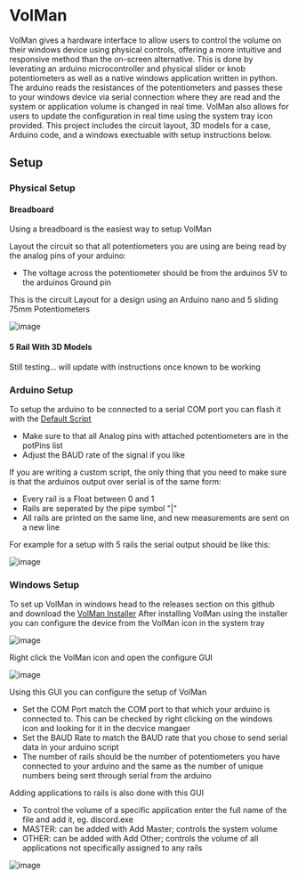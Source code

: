 # VolMan
VolMan gives a hardware interface to allow users to control the volume on their windows device using physical controls, offering a more intuitive and responsive method than the on-screen alternative. This is done by leverating an arduino microcontroller and physical slider or knob potentiometers as well as a native windows application written in python. The arduino reads the resistances of the potentiometers and passes these to your windows device via serial connection where they are read and the system or application volume is changed in real time. VolMan also allows for users to update the configuration in real time using the system tray icon provided. This project includes the circuit layout, 3D models for a case, Arduino code, and a windows exectuable with setup instructions below.

## Setup
### Physical Setup
#### Breadboard
Using a breadboard is the easiest way to setup VolMan

Layout the circuit so that all potentiometers you are using are being read by the analog pins of your arduino:
- The voltage across the potentiometer should be from the arduinos 5V to the arduinos Ground pin
  
This is the circuit Layout for a design using an Arduino nano and 5 sliding 75mm Potentiometers

![image](https://github.com/user-attachments/assets/e02fd8b8-3e23-4ab4-b99d-06a012418484)

#### 5 Rail With 3D Models
Still testing... will update with instructions once known to be working

### Arduino Setup
To setup the arduino to be connected to a serial COM port you can flash it with the [Default Script](https://github.com/davidurschel/VolMan/blob/main/arduino/main/main.ino)
- Make sure to that all Analog pins with attached potentiometers are in the potPins list
- Adjust the BAUD rate of the signal if you like

If you are writing a custom script, the only thing that you need to make sure is that the arduinos output over serial is of the same form:
- Every rail is a Float between 0 and 1
- Rails are seperated by the pipe symbol "|"
- All rails are printed on the same line, and new measurements are sent on a new line

For example for a setup with 5 rails the serial output should be like this:

![image](https://github.com/user-attachments/assets/6b423afc-a4dc-4cef-9b9f-efb5771def85)


### Windows Setup
To set up VolMan in windows head to the releases section on this github and download the [VolMan Installer](https://github.com/davidurschel/VolMan/releases/latest)
After installing VolMan using the installer you can configure the device from the VolMan icon in the system tray

![image](https://github.com/user-attachments/assets/64b71e05-fb8b-4bfb-b0cb-51fb04875ba8)

Right click the VolMan icon and open the configure GUI

![image](https://github.com/user-attachments/assets/13a678af-83c4-4720-93fe-4d51ae26c39d)

Using this GUI you can configure the setup of VolMan
- Set the COM Port match the COM port to that which your arduino is connected to. This can be checked by right clicking on the windows icon and looking for it in the decvice mangaer
- Set the BAUD Rate to match the BAUD rate that you chose to send serial data in your arduino script
- The number of rails should be the number of potentiometers you have connected to your arduino and the same as the number of unique numbers being sent through serial from the arduino 

Adding applications to rails is also done with this GUI
- To control the volume of a specific application enter the full name of the file and add it, eg. discord.exe
- MASTER: can be added with Add Master; controls the system volume
- OTHER: can be added with Add Other; controls the volume of all applications not specifically assigned to any rails

![image](https://github.com/user-attachments/assets/507688fa-a5d2-4050-9457-bb959fc00821)


